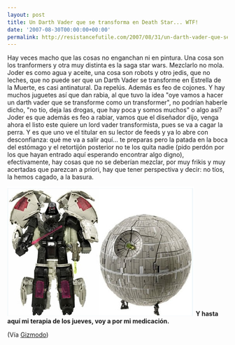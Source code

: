 ```yaml
---
layout: post
title: Un Darth Vader que se transforma en Death Star... WTF!
date: '2007-08-30T00:00:00+00:00'
permalink: http://resistancefutile.com/2007/08/31/un-darth-vader-que-se-transforma-en-death-star-wtf/
---
```

Hay veces macho que las cosas no enganchan ni en pintura. Una cosa son los tranformers y otra muy distinta es la saga star wars. Mezclarlo no mola. Joder es como agua y aceite, una cosa son robots y otro jedis, que no leches, que  no puede ser que un Darth Vader se transforme en Estrella de la Muerte, es casi antinatural. Da repelús. Además es feo de cojones. Y hay muchos juguetes así que dan rabia, al que tuvo la idea "oye vamos a hacer un darth vader que se transforme como un transformer", no podrían haberle dicho, "no tío, deja las drogas, que hay poca y somos muchos" o algo así? Joder es que además es feo a rabiar, vamos que el diseñador dijo, venga ahora el listo este quiere un lord vader transformista, pues se va a cagar la perra. Y es que uno ve el titular en su lector de feeds y ya lo abre con desconfianza: qué me va a salir aquí... te preparas pero la patada en la boca del estómago y el retortijón posterior no te los quita nadie (pido perdón por los que hayan entrado aquí esperando encontrar algo digno), efectivamente, hay cosas que no se deberían mezclar, por muy frikis y muy acertadas que parezcan a priori, hay que tener perspectiva y decir: no tíos, la hemos cagado, a la basura.

<img src='/assets/zz1c97f5af.png' alt='Un darth vader que se transforma por diox' class="centro" />

<strong>
Y hasta aquí mi terapia de los jueves, voy a por mi medicación.</strong>

(Vía <a href="http://gizmodo.com/gadgets/transformers/darth-vader-brings-the-force-to-the-world-of-transformers-294491.php">Gizmodo</a>)
